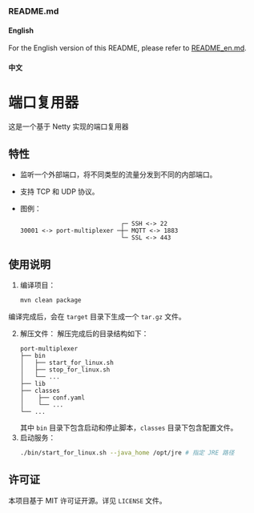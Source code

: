 ### README.md

#### English

For the English version of this README, please refer to [README_en.md](readme_en.md).

#### 中文

# 端口复用器

这是一个基于 Netty 实现的端口复用器

## 特性

- 监听一个外部端口，将不同类型的流量分发到不同的内部端口。
- 支持 TCP 和 UDP 协议。
- 图例：

    ```
                                ┌─ SSH <-> 22
    30001 <-> port-multiplexer ─┼─ MQTT <-> 1883
                                └─ SSL <-> 443
    ```

## 使用说明

1. 编译项目：
    ```bash
    mvn clean package
    ```
编译完成后，会在 `target` 目录下生成一个 `tar.gz` 文件。

2. 解压文件：
    解压完成后的目录结构如下：
    ```
    port-multiplexer
    ├── bin
    │   ├── start_for_linux.sh
    │   ├── stop_for_linux.sh
    │   └── ...
    ├── lib
    ├── classes
    │    ├── conf.yaml
    │    └── ...
    └── ...
    ```
    其中 `bin` 目录下包含启动和停止脚本，`classes` 目录下包含配置文件。
3. 启动服务：
    ```bash
    ./bin/start_for_linux.sh --java_home /opt/jre # 指定 JRE 路径
    ```

## 许可证

本项目基于 MIT 许可证开源。详见 `LICENSE` 文件。